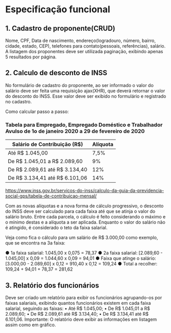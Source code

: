 # Especificação funcional

## 1. Cadastro de proponente(CRUD)

Nome, CPF, Data de nascimento, endereço(logradouro, número, bairro, cidade, estado, CEP), telefones para contato(pessoais, referências), salário.
A listagem dos proponentes deve ser utilizada paginação, exibindo apenas 5 resultados por página.

## 2. Calculo de desconto de INSS

No formulário de cadastro do proponente, ao ser informado o valor do salário deve ser feita uma requisição ajax(XHR), que deverá retornar o valor do desconto do INSS. Esse valor deve ser exibido no formulário e registrado no cadastro.

Como calcular passo a passo:

### Tabela para Empregado, Empregado Doméstico e Trabalhador Avulso de 1o de janeiro 2020 a 29 de fevereiro de 2020

|  Salário de Contribuição (R$)   | Alíquota |
|---------------------------------|----------|
|  Até R$ 1.045,00                |   7,5%   |
|  De R$ 1.045,01 a R$ 2.089,60   |   9%     |
|  De R$ 2.089,61 até R$ 3.134,40 |   12%    |
|  De R$ 3.134,41 até R$ 6.101,06 |   14%    |
<https://www.inss.gov.br/servicos-do-inss/calculo-da-guia-da-previdencia-social-gps/tabela-de-contribuicao-mensal/>

Com as novas alíquotas e a nova forma de cálculo progressivo, o desconto do INSS deve ser calculado para cada faixa até que se atinja o valor do salário bruto.
Entre cada parcela, o cálculo é feito considerando o máximo e o mínimo destas e a alíquota a ser aplicada. Enquanto o valor do salário não é atingido, é considerado o teto da faixa salarial.

Veja como fica o cálculo para um salário de R$ 3.000,00 como exemplo, que se encontra na 3a faixa:

  ● 1a faixa salarial: 1.045,00 x 0,075 = 78,37
  ● 2a faixa salarial: [2.089,60 - 1.045,00] x 0,09 = 1.044,60 x 0,09 = 94,01
  ● Faixa que atinge o salário: [3.000,00 - 2.089,60] x 0,12 = 910,40 x 0,12 = 109,24
  ● Total a recolher: 109,24 + 94,01 + 78,37 = 281,62

## 3. Relatório dos funcionários

Deve ser criado um relatório para exibir os funcionários agrupando-os por faixas salariais, exibindo quantos funcionários existem em cada faixa salarial, seguindo as faixas:
  • Até R$ 1.045,00;
  • De R$ 1.045,01 a R$ 2.089,60;
  • De R$ 2.089,61 até R$ 3.134,40;
  • De R$ 3.134,41 até R$ 6.101,06.
Importante: O relatório deve exibir as informações em listagem assim como em gráfico.
